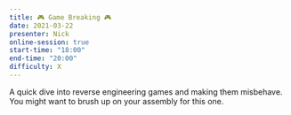 ```yaml
---
title: 🎮 Game Breaking 🎮
date: 2021-03-22
presenter: Nick
online-session: true
start-time: "18:00"
end-time: "20:00"
difficulty: X
---
```


A quick dive into reverse engineering games and making them misbehave. You might want to brush up on your assembly for this one.
